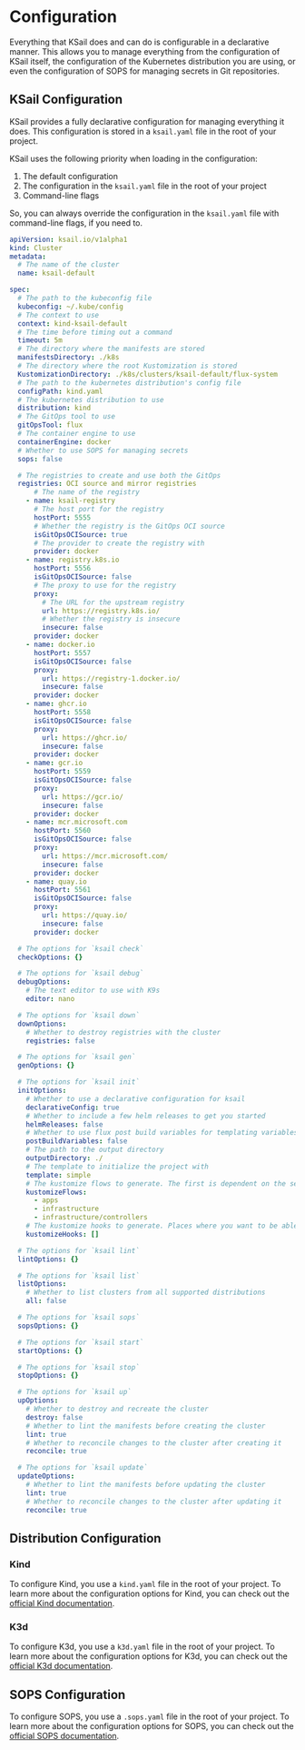 # Configuration

Everything that KSail does and can do is configurable in a declarative manner. This allows you to manage everything from the configuration of KSail itself, the configuration of the Kubernetes distribution you are using, or even the configuration of SOPS for managing secrets in Git repositories.

## KSail Configuration

KSail provides a fully declarative configuration for managing everything it does. This configuration is stored in a `ksail.yaml` file in the root of your project.

KSail uses the following priority when loading in the configuration:

1. The default configuration
2. The configuration in the `ksail.yaml` file in the root of your project
3. Command-line flags

So, you can always override the configuration in the `ksail.yaml` file with command-line flags, if you need to.

```yaml
apiVersion: ksail.io/v1alpha1
kind: Cluster
metadata:
  # The name of the cluster
  name: ksail-default

spec:
  # The path to the kubeconfig file
  kubeconfig: ~/.kube/config
  # The context to use
  context: kind-ksail-default
  # The time before timing out a command
  timeout: 5m
  # The directory where the manifests are stored
  manifestsDirectory: ./k8s
  # The directory where the root Kustomization is stored
  KustomizationDirectory: ./k8s/clusters/ksail-default/flux-system
  # The path to the kubernetes distribution's config file
  configPath: kind.yaml
  # The kubernetes distribution to use
  distribution: kind
  # The GitOps tool to use
  gitOpsTool: flux
  # The container engine to use
  containerEngine: docker
  # Whether to use SOPS for managing secrets
  sops: false

  # The registries to create and use both the GitOps
  registries: OCI source and mirror registries
      # The name of the registry
    - name: ksail-registry
      # The host port for the registry
      hostPort: 5555
      # Whether the registry is the GitOps OCI source
      isGitOpsOCISource: true
      # The provider to create the registry with
      provider: docker
    - name: registry.k8s.io
      hostPort: 5556
      isGitOpsOCISource: false
      # The proxy to use for the registry
      proxy:
        # The URL for the upstream registry
        url: https://registry.k8s.io/
        # Whether the registry is insecure
        insecure: false
      provider: docker
    - name: docker.io
      hostPort: 5557
      isGitOpsOCISource: false
      proxy:
        url: https://registry-1.docker.io/
        insecure: false
      provider: docker
    - name: ghcr.io
      hostPort: 5558
      isGitOpsOCISource: false
      proxy:
        url: https://ghcr.io/
        insecure: false
      provider: docker
    - name: gcr.io
      hostPort: 5559
      isGitOpsOCISource: false
      proxy:
        url: https://gcr.io/
        insecure: false
      provider: docker
    - name: mcr.microsoft.com
      hostPort: 5560
      isGitOpsOCISource: false
      proxy:
        url: https://mcr.microsoft.com/
        insecure: false
      provider: docker
    - name: quay.io
      hostPort: 5561
      isGitOpsOCISource: false
      proxy:
        url: https://quay.io/
        insecure: false
      provider: docker

  # The options for `ksail check`
  checkOptions: {}

  # The options for `ksail debug`
  debugOptions:
    # The text editor to use with K9s
    editor: nano

  # The options for `ksail down`
  downOptions:
    # Whether to destroy registries with the cluster
    registries: false

  # The options for `ksail gen`
  genOptions: {}

  # The options for `ksail init`
  initOptions:
    # Whether to use a declarative configuration for ksail
    declarativeConfig: true
    # Whether to include a few helm releases to get you started
    helmReleases: false
    # Whether to use flux post build variables for templating variables in manifests
    postBuildVariables: false
    # The path to the output directory
    outputDirectory: ./
    # The template to initialize the project with
    template: simple
    # The kustomize flows to generate. The first is dependent on the second, and so on
    kustomizeFlows:
      - apps
      - infrastructure
      - infrastructure/controllers
    # The kustomize hooks to generate. Places where you want to be able to hook into the kustomize flow to add/modify resources
    kustomizeHooks: []

  # The options for `ksail lint`
  lintOptions: {}

  # The options for `ksail list`
  listOptions:
    # Whether to list clusters from all supported distributions
    all: false

  # The options for `ksail sops`
  sopsOptions: {}

  # The options for `ksail start`
  startOptions: {}

  # The options for `ksail stop`
  stopOptions: {}

  # The options for `ksail up`
  upOptions:
    # Whether to destroy and recreate the cluster
    destroy: false
    # Whether to lint the manifests before creating the cluster
    lint: true
    # Whether to reconcile changes to the cluster after creating it
    reconcile: true

  # The options for `ksail update`
  updateOptions:
    # Whether to lint the manifests before updating the cluster
    lint: true
    # Whether to reconcile changes to the cluster after updating it
    reconcile: true
```

## Distribution Configuration

### Kind

To configure Kind, you use a `kind.yaml` file in the root of your project. To learn more about the configuration options for Kind, you can check out the [official Kind documentation](https://kind.sigs.k8s.io/docs/user/configuration/).

### K3d

To configure K3d, you use a `k3d.yaml` file in the root of your project. To learn more about the configuration options for K3d, you can check out the [official K3d documentation](https://k3d.io/v5.7.4/usage/configfile/#all-options-example).

## SOPS Configuration

To configure SOPS, you use a `.sops.yaml` file in the root of your project. To learn more about the configuration options for SOPS, you can check out the [official SOPS documentation](https://getsops.io/docs/#using-sopsyaml-conf-to-select-kms-pgp-and-age-for-new-files).
